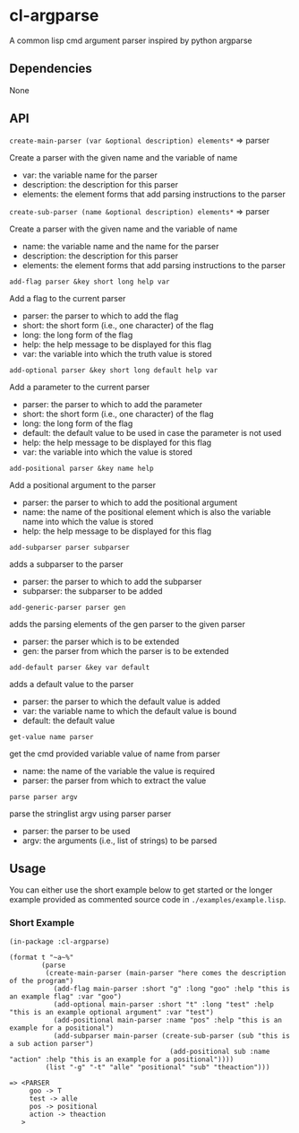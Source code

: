 # cl-argparse
A common lisp cmd argument parser inspired by python argparse

## Dependencies

None


## API

`create-main-parser (var &optional description) elements*` => parser

Create a parser with the given name and the variable of name

- var: the variable name for the parser
- description: the description for this parser
- elements: the element forms that add parsing instructions to the parser


`create-sub-parser (name &optional description) elements*` => parser

Create a parser with the given name and the variable of name

- name: the variable name and the name for the parser
- description: the description for this parser
- elements: the element forms that add parsing instructions to the parser


`add-flag parser &key short long help var`

Add a flag to the current parser

- parser: the parser to which to add the flag
- short: the short form (i.e., one character) of the flag
- long: the long form of the flag
- help: the help message to be displayed for this flag
- var: the variable into which the truth value is stored


`add-optional parser &key short long default help var`

Add a parameter to the current parser

- parser: the parser to which to add the parameter
- short: the short form (i.e., one character) of the flag
- long: the long form of the flag
- default: the default value to be used in case the parameter is not used
- help: the help message to be displayed for this flag
- var: the variable into which the value is stored


`add-positional parser &key name help`

Add a positional argument to the parser

- parser: the parser to which to add the positional argument
- name: the name of the positional element which is also the variable name into which the value is stored
- help:  the help message to be displayed for this flag


`add-subparser parser subparser`

adds a subparser to the parser

- parser: the parser to which to add the subparser
- subparser: the subparser to be added


`add-generic-parser parser gen`

adds the parsing elements of the gen parser to the given parser

- parser: the parser which is to be extended
- gen: the parser from which the parser is to be extended

`add-default parser &key var default`

adds a default value to the parser

- parser: the parser to which the default value is added
- var: the variable name to which the default value is bound
- default: the default value


`get-value name parser`

get the cmd provided variable value of name from parser

- name: the name of the variable the value is required
- parser: the parser from which to extract the value


`parse parser argv`

parse the stringlist argv using parser parser

- parser: the parser to be used
- argv: the arguments (i.e., list of strings) to be parsed


## Usage

You can either use the short example below to get started or the longer example provided as commented source code in `./examples/example.lisp`.

### Short Example

```
(in-package :cl-argparse)

(format t "~a~%"
        (parse
         (create-main-parser (main-parser "here comes the description of the program")
           (add-flag main-parser :short "g" :long "goo" :help "this is an example flag" :var "goo")
           (add-optional main-parser :short "t" :long "test" :help "this is an example optional argument" :var "test")
           (add-positional main-parser :name "pos" :help "this is an example for a positional")
           (add-subparser main-parser (create-sub-parser (sub "this is a sub action parser")
                                        (add-positional sub :name "action" :help "this is an example for a positional"))))
         (list "-g" "-t" "alle" "positional" "sub" "theaction")))

=> <PARSER
     goo -> T
     test -> alle
     pos -> positional
     action -> theaction
   >
```
